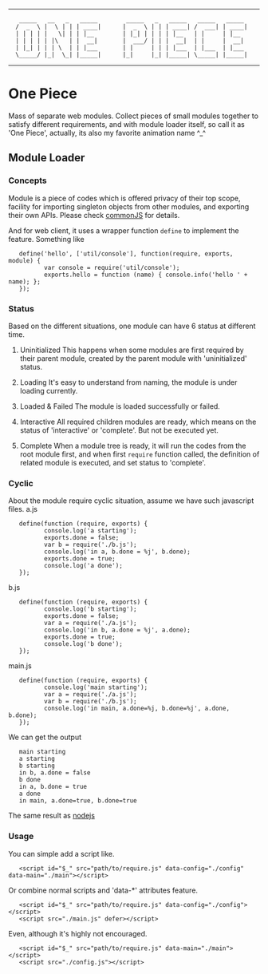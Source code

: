 *******************************************************************************
       _____   __   _   _____        _____   _   _____   _____   _____
      /  _  \ |  \ | | | ____|      |  _  \ | | | ____| /  ___| | ____|
      | | | | |   \| | | |__        | |_| | | | | |__   | |     | |__
      | | | | | |\   | |  __|       |  ___/ | | |  __|  | |     |  __|
      | |_| | | | \  | | |___       | |     | | | |___  | |___  | |___
      \_____/ |_|  \_| |_____|      |_|     |_| |_____| \_____| |_____|

*******************************************************************************

One Piece
=========

Mass of separate web modules.
Collect pieces of small modules together to satisfy different requirements, and with module loader itself,
so call it as 'One Piece', actually, its also my favorite animation name ^_^

Module Loader
-------------

### Concepts ###

Module is a piece of codes which is offered privacy of their top scope,
facility for importing singleton objects from other modules, and exporting their own APIs.
Please check [commonJS](http://wiki.commonjs.org/wiki/Modules/1.1.1) for details.

And for web client, it uses a wrapper function `define` to implement the feature. Something like

       define('hello', ['util/console'], function(require, exports, module) {
              var console = require('util/console');
              exports.hello = function (name) { console.info('hello ' + name); };
       });

### Status ###

Based on the different situations, one module can have 6 status at different time.

1. Uninitialized
       This happens when some modules are first required by their parent module,
       created by the parent module with 'uninitialized' status.

2. Loading
       It's easy to understand from naming, the module is under loading currently.

3. Loaded & Failed
       The module is loaded successfully or failed.

4. Interactive
       All required children modules are ready, which means on the status of 'interactive' or 'complete'.
       But not be executed yet.

5. Complete
       When a module tree is ready, it will run the codes from the root module first,
       and when first `require` function called, the definition of related module is executed,
       and set status to 'complete'.

### Cyclic ###

About the module require cyclic situation, assume we have such javascript files.
a.js

       define(function (require, exports) {
              console.log('a starting');
              exports.done = false;
              var b = require('./b.js');
              console.log('in a, b.done = %j', b.done);
              exports.done = true;
              console.log('a done');
       });

b.js

       define(function (require, exports) {
              console.log('b starting');
              exports.done = false;
              var a = require('./a.js');
              console.log('in b, a.done = %j', a.done);
              exports.done = true;
              console.log('b done');
       });

main.js

       define(function (require, exports) {
              console.log('main starting');
              var a = require('./a.js');
              var b = require('./b.js');
              console.log('in main, a.done=%j, b.done=%j', a.done, b.done);
       });

We can get the output

       main starting
       a starting
       b starting
       in b, a.done = false
       b done
       in a, b.done = true
       a done
       in main, a.done=true, b.done=true

The same result as [nodejs](http://nodejs.org/api/modules.html)

### Usage ###

You can simple add a script like.

       <script id="$_" src="path/to/require.js" data-config="./config" data-main="./main"></script>

Or combine normal scripts and 'data-*' attributes feature.

       <script id="$_" src="path/to/require.js" data-config="./config"></script>
       <script src="./main.js" defer></script>

Even, although it's highly not encouraged.

       <script id="$_" src="path/to/require.js" data-main="./main"></script>
       <script src="./config.js"></script>
